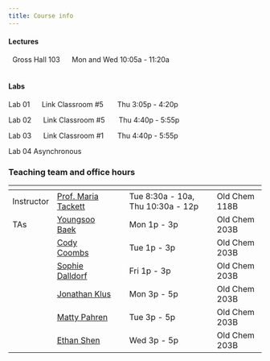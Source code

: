 ```yaml
---
title: Course info
---
```


#### Lectures

<font color="#339898"><i class="fas fa-university"></i></font> &nbsp; Gross Hall 103 &nbsp;&nbsp; <font color="#339898"><i class="fas fa-calendar"></i></font> &nbsp; Mon and Wed 10:05a - 11:20a
<br>
<br>

#### Labs

Lab 01 &nbsp;&nbsp; <font color="#339898"><i class="fas fa-university"></i></font> &nbsp; Link Classroom #5 &nbsp;&nbsp;&nbsp; <font color="#339898"><i class="fas fa-calendar"></i></font> &nbsp; Thu 3:05p - 4:20p

Lab 02  &nbsp;&nbsp; <font color="#339898"><i class="fas fa-university"></i></font> &nbsp; Link Classroom #5 &nbsp;&nbsp;&nbsp; <font color="#339898"><i class="fas fa-calendar"></i></font> &nbsp; Thu 4:40p - 5:55p

Lab 03  &nbsp;&nbsp; <font color="#339898"><i class="fas fa-university"></i></font> &nbsp; Link Classroom #1 &nbsp;&nbsp;&nbsp; <font color="#339898"><i class="fas fa-calendar"></i></font> &nbsp; Thu 4:40p - 5:55p

Lab 04 Asynchronous

### Teaching team and office hours 

<span></span>     | <span></span>     | <span></span>    | <span></span>    |  <span></span>      
------------------|-------------------|------------------|------------------|------------------ 
Instructor        | [Prof. Maria Tackett](http://stat.duke.edu/~mt324/) | <a href="mailto:maria.tackett@duke.edu" title="email"><i class="fa fa-envelope"></i></a> &nbsp; <a href="https://github.com/matackett" title="GitHub"><i class="fa fa-github"></i></a> |Tue 8:30a - 10a, Thu 10:30a - 12p  | Old Chem 118B
TAs               | [Youngsoo Baek](https://stat.duke.edu/people/youngsoo-baek-0) | <a href="mailto:youngsoo.baek@duke.edu" title="email"><i class="fa fa-envelope"></i></a> &nbsp; <a href="https://github.com/ybaek" title="GitHub"><i class="fa fa-github"></i></a> | Mon 1p - 3p | Old Chem 203B
                  | [Cody Coombs](http://linkedin.com/in/cody-coombs-3b8034158) | <a href="mailto:cody.coombs@duke.edu" title="email"><i class="fa fa-envelope"></i></a> &nbsp; <a href="https://github.com/coombscody" title="GitHub"><i class="fa fa-github"></i></a> | Tue 1p - 3p | Old Chem 203B
                  | [Sophie Dalldorf](https://www.linkedin.com/in/sophie-dalldorf-598a16192/) | <a href="mailto:sophia.dalldorf@duke.edu" title="email"><i class="fa fa-envelope"></i></a> &nbsp; <a href="https://github.com/sophiedalldorf" title="GitHub"><i class="fa fa-github"></i></a> | Fri 1p - 3p | Old Chem 203B
                  | [Jonathan Klus](https://stat.duke.edu/people/jonathan-klus) | <a href="mailto:jonathan.klus@duke.edu" title="email"><i class="fa fa-envelope"></i></a> &nbsp; <a href="https://github.com/jonklus" title="GitHub"><i class="fa fa-github"></i></a> | Mon 3p - 5p| Old Chem 203B
                  | [Matty Pahren](https://www.linkedin.com/in/mattypahren) | <a href="mailto:martha.pahren@duke.edu" title="email"><i class="fa fa-envelope"></i></a> &nbsp; <a href="https://github.com/mpahren" title="GitHub"><i class="fa fa-github"></i></a> | Tue 3p - 5p | Old Chem 203B
                  | [Ethan Shen](https://www.linkedin.com/in/ethan-shen-931010134/) | <a href="mailto:ethan.shen@duke.edu" title="email"><i class="fa fa-envelope"></i></a> &nbsp; <a href="https://github.com/ethann-shen" title="GitHub"><i class="fa fa-github"></i></a> | Wed 3p - 5p | Old Chem 203B


   
